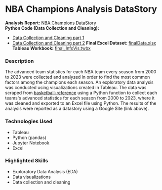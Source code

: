 # NBA Champions Analysis DataStory

**Analysis Report:** [NBA Champions DataStory](https://sites.google.com/view/daniel-jimenez-infovis-final/datastory?authuser=0)  
**Python Code (Data Collection and Cleaning):**
- [Data Collection and Cleaning part 1]()
- [Data Collection and Cleaning part 2]()
**Final Excel Dataset:** [finalData.xlsx]()  
**Tableau Workbook:** [final_InfoVis.twbx]()

### Description
The advanced team statistics for each NBA team every season from 2000 to 2023 were collected and analyzed in order to find the most common factors among the champions each season. An exploratory data analysis was conducted using visualizations created in Tableau. The data was scraped from [basketball-reference](https://www.basketball-reference.com/) using a Python function to collect each teams's advanced statistics for each season from 2000 to 2023, where it was cleaned and exported to an Excel file using Python. The results of the analysis were reported as a datastory using a Google Site (link above).

### Technologies Used
- Tableau
- Python (pandas)
- Jupyter Notebook
- Excel

### Highlighted Skills
- Exploratory Data Analysis (EDA)
- Data visualizations
- Data collection and cleaning
